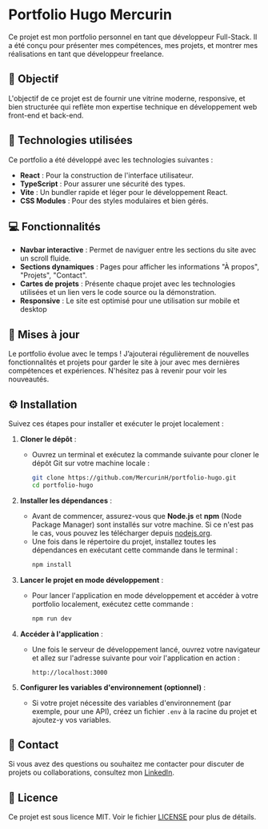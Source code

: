 # Portfolio Hugo Mercurin

Ce projet est mon portfolio personnel en tant que développeur Full-Stack. Il a été conçu pour présenter mes compétences, mes projets, et montrer mes réalisations en tant que développeur freelance.

## 🎯 Objectif

L'objectif de ce projet est de fournir une vitrine moderne, responsive, et bien structurée qui reflète mon expertise technique en développement web front-end et back-end.

## 🚀 Technologies utilisées

Ce portfolio a été développé avec les technologies suivantes :

- **React** : Pour la construction de l'interface utilisateur.
- **TypeScript** : Pour assurer une sécurité des types.
- **Vite** : Un bundler rapide et léger pour le développement React.
- **CSS Modules** : Pour des styles modulaires et bien gérés.


## 💻 Fonctionnalités

- **Navbar interactive** : Permet de naviguer entre les sections du site avec un scroll fluide.
- **Sections dynamiques** : Pages pour afficher les informations "À propos", "Projets", "Contact".
- **Cartes de projets** : Présente chaque projet avec les technologies utilisées et un lien vers le code source ou la démonstration.
- **Responsive** : Le site est optimisé pour une utilisation sur mobile et desktop

## 🌱 Mises à jour
Le portfolio évolue avec le temps ! J’ajouterai régulièrement de nouvelles fonctionnalités et projets pour garder le site à jour avec mes dernières compétences et expériences. N'hésitez pas à revenir pour voir les nouveautés.

## ⚙️ Installation

Suivez ces étapes pour installer et exécuter le projet localement :

1. **Cloner le dépôt** :
    - Ouvrez un terminal et exécutez la commande suivante pour cloner le dépôt Git sur votre machine locale :
      ```bash
      git clone https://github.com/MercurinH/portfolio-hugo.git
      cd portfolio-hugo
      ```

2. **Installer les dépendances** :
    - Avant de commencer, assurez-vous que **Node.js** et **npm** (Node Package Manager) sont installés sur votre machine. Si ce n'est pas le cas, vous pouvez les télécharger depuis [nodejs.org](https://nodejs.org/).
    - Une fois dans le répertoire du projet, installez toutes les dépendances en exécutant cette commande dans le terminal :
      ```bash
      npm install
      ```

3. **Lancer le projet en mode développement** :
    - Pour lancer l'application en mode développement et accéder à votre portfolio localement, exécutez cette commande :
      ```bash
      npm run dev
      ```

4. **Accéder à l'application** :
    - Une fois le serveur de développement lancé, ouvrez votre navigateur et allez sur l'adresse suivante pour voir l'application en action :
      ```
      http://localhost:3000
      ```

5. **Configurer les variables d'environnement (optionnel)** :
    - Si votre projet nécessite des variables d'environnement (par exemple, pour une API), créez un fichier `.env` à la racine du projet et ajoutez-y vos variables.

## 📧 Contact

Si vous avez des questions ou souhaitez me contacter pour discuter de projets ou collaborations, consultez mon [LinkedIn](https://www.linkedin.com/in/hugo-mercurin-513475143/).

## 📄 Licence

Ce projet est sous licence MIT. Voir le fichier [LICENSE](./LICENSE) pour plus de détails.
